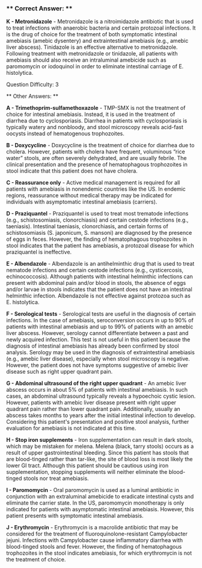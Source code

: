 ### ** Correct Answer: **

**K - Metronidazole** - Metronidazole is a nitroimidazole antibiotic that is used to treat infections with anaerobic bacteria and certain protozoal infections. It is the drug of choice for the treatment of both symptomatic intestinal amebiasis (amebic dysentery) and extraintestinal amebiasis (e.g., amebic liver abscess). Tinidazole is an effective alternative to metronidazole. Following treatment with metronidazole or tinidazole, all patients with amebiasis should also receive an intraluminal amebicide such as paromomycin or iodoquinol in order to eliminate intestinal carriage of E. histolytica.

Question Difficulty: 3

** Other Answers: **

**A - Trimethoprim-sulfamethoxazole** - TMP-SMX is not the treatment of choice for intestinal amebiasis. Instead, it is used in the treatment of diarrhea due to cyclosporiasis. Diarrhea in patients with cyclosporiasis is typically watery and nonbloody, and stool microscopy reveals acid-fast oocysts instead of hematogenous trophozoites.

**B - Doxycycline** - Doxycycline is the treatment of choice for diarrhea due to cholera. However, patients with cholera have frequent, voluminous “rice water” stools, are often severely dehydrated, and are usually febrile. The clinical presentation and the presence of hematophagous trophozoites in stool indicate that this patient does not have cholera.

**C - Reassurance only** - Active medical management is required for all patients with amebiasis in nonendemic countries like the US. In endemic regions, reassurance without medical therapy may be indicated for individuals with asymptomatic intestinal amebiasis (carriers).

**D - Praziquantel** - Praziquantel is used to treat most trematode infections (e.g., schistosomiasis, clonorchiasis) and certain cestode infections (e.g., taeniasis). Intestinal taeniasis, clonorchiasis, and certain forms of schistosomiasis (S. japonicum, S. mansoni) are diagnosed by the presence of eggs in feces. However, the finding of hematophagous trophozoites in stool indicates that the patient has amebiasis, a protozoal disease for which praziquantel is ineffective.

**E - Albendazole** - Albendazole is an antihelminthic drug that is used to treat nematode infections and certain cestode infections (e.g., cysticercosis, echinococcosis). Although patients with intestinal helminthic infections can present with abdominal pain and/or blood in stools, the absence of eggs and/or larvae in stools indicates that the patient does not have an intestinal helminthic infection. Albendazole is not effective against protozoa such as E. histolytica.

**F - Serological tests** - Serological tests are useful in the diagnosis of certain infections. In the case of amebiasis, seroconversion occurs in up to 90% of patients with intestinal amebiasis and up to 99% of patients with an amebic liver abscess. However, serology cannot differentiate between a past and newly acquired infection. This test is not useful in this patient because the diagnosis of intestinal amebiasis has already been confirmed by stool analysis. Serology may be used in the diagnosis of extraintestinal amebiasis (e.g., amebic liver disease), especially when stool microscopy is negative. However, the patient does not have symptoms suggestive of amebic liver disease such as right upper quadrant pain.

**G - Abdominal ultrasound of the right upper quadrant** - An amebic liver abscess occurs in about 5% of patients with intestinal amebiasis. In such cases, an abdominal ultrasound typically reveals a hypoechoic cystic lesion. However, patients with amebic liver disease present with right upper quadrant pain rather than lower quadrant pain. Additionally, usually an abscess takes months to years after the initial intestinal infection to develop. Considering this patient's presentation and positive stool analysis, further evaluation for amebiasis is not indicated at this time.

**H - Stop iron supplements** - Iron supplementation can result in dark stools, which may be mistaken for melena. Melena (black, tarry stools) occurs as a result of upper gastrointestinal bleeding. Since this patient has stools that are blood-tinged rather than tar-like, the site of blood loss is most likely the lower GI tract. Although this patient should be cautious using iron supplementation, stopping supplements will neither eliminate the blood-tinged stools nor treat amebiasis.

**I - Paromomycin** - Oral paromomycin is used as a luminal antibiotic in conjunction with an extraluminal amebicide to eradicate intestinal cysts and eliminate the carrier state. In the US, paromomycin monotherapy is only indicated for patients with asymptomatic intestinal amebiasis. However, this patient presents with symptomatic intestinal amebiasis.

**J - Erythromycin** - Erythromycin is a macrolide antibiotic that may be considered for the treatment of fluoroquinolone-resistant Campylobacter jejuni. Infections with Campylobacter cause inflammatory diarrhea with blood-tinged stools and fever. However, the finding of hematophagous trophozoites in the stool indicates amebiasis, for which erythromycin is not the treatment of choice.


